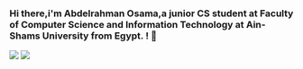 ### Hi there,i'm Abdelrahman Osama,a junior CS student at Faculty of Computer Science and Information Technology at Ain-Shams University from Egypt. ! 👋



<img src="https://github-readme-stats.vercel.app/api?username=AbdelrahmanJT&count_private=true&show_icons=true&theme=radical">
<img src="https://github-readme-stats.vercel.app/api/top-langs/?username=AbdelrahmanJT&layout=compact&card_width=250&theme=radical">
